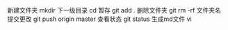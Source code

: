 新建文件夹  mkdir
下一级目录   cd
暂存 git add .
删除文件夹 git rm -rf 文件夹名
提交更改 git push origin master
查看状态 git status
生成md文件  vi
